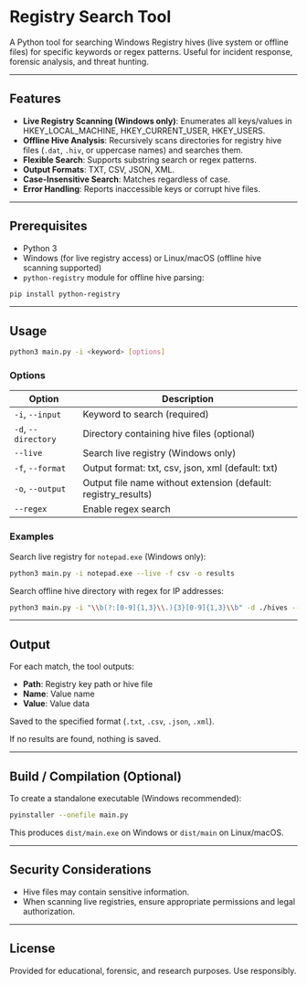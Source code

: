 # Registry Search Tool

A Python tool for searching Windows Registry hives (live system or offline files) for specific keywords or regex patterns. Useful for incident response, forensic analysis, and threat hunting.

---

## Features

- **Live Registry Scanning (Windows only)**: Enumerates all keys/values in HKEY\_LOCAL\_MACHINE, HKEY\_CURRENT\_USER, HKEY\_USERS.
- **Offline Hive Analysis**: Recursively scans directories for registry hive files (`.dat`, `.hiv`, or uppercase names) and searches them.
- **Flexible Search**: Supports substring search or regex patterns.
- **Output Formats**: TXT, CSV, JSON, XML.
- **Case-Insensitive Search**: Matches regardless of case.
- **Error Handling**: Reports inaccessible keys or corrupt hive files.

---

## Prerequisites

- Python 3
- Windows (for live registry access) or Linux/macOS (offline hive scanning supported)
- `python-registry` module for offline hive parsing:
 ```bash
pip install python-registry
```

---



## Usage

```bash
python3 main.py -i <keyword> [options]
```

### Options

| Option              | Description                                                     |
| ------------------- | --------------------------------------------------------------- |
| `-i`, `--input`     | Keyword to search (required)                                    |
| `-d`, `--directory` | Directory containing hive files (optional)                      |
| `--live`            | Search live registry (Windows only)                             |
| `-f`, `--format`    | Output format: txt, csv, json, xml (default: txt)               |
| `-o`, `--output`    | Output file name without extension (default: registry\_results) |
| `--regex`           | Enable regex search                                             |

### Examples

Search live registry for `notepad.exe` (Windows only):

```bash
python3 main.py -i notepad.exe --live -f csv -o results
```

Search offline hive directory with regex for IP addresses:

```bash
python3 main.py -i "\\b(?:[0-9]{1,3}\\.){3}[0-9]{1,3}\\b" -d ./hives --regex -f json -o ip_results
```

---

## Output

For each match, the tool outputs:

- **Path**: Registry key path or hive file
- **Name**: Value name
- **Value**: Value data

Saved to the specified format (`.txt`, `.csv`, `.json`, `.xml`).

If no results are found, nothing is saved.

---

## Build / Compilation (Optional)

To create a standalone executable (Windows recommended):

```bash
pyinstaller --onefile main.py
```

This produces `dist/main.exe` on Windows or `dist/main` on Linux/macOS.

---

## Security Considerations

- Hive files may contain sensitive information.
- When scanning live registries, ensure appropriate permissions and legal authorization.

---

## License

Provided for educational, forensic, and research purposes. Use responsibly.

